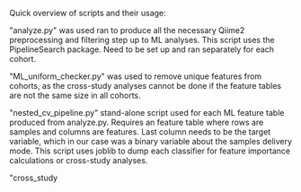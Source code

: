Quick overview of scripts and their usage:

"analyze.py" was used ran to produce all the necessary Qiime2 preprocessing and filtering step up to ML analyses.
This script uses the PipelineSearch package. Need to be set up and ran separately for each cohort.

"ML_uniform_checker.py" was used to remove unique features from cohorts, as the cross-study analyses cannot be done if the feature tables are not the same size in all cohorts.

"nested_cv_pipeline.py" stand-alone script used for each ML feature table produced from analyze.py. 
Requires an feature table where rows are samples and columns are features. Last column needs to be the target variable, which in our case was a binary variable about the samples delivery mode. This script uses joblib to dump each classifier for feature importance calculations or cross-study analyses.

"cross_study
